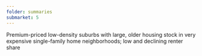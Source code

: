 ```yaml
---
folder: summaries
submarket: 5
---
```

Premium-priced low-density suburbs with large, older housing stock in very expensive single-family home neighborhoods; low and declining renter share
